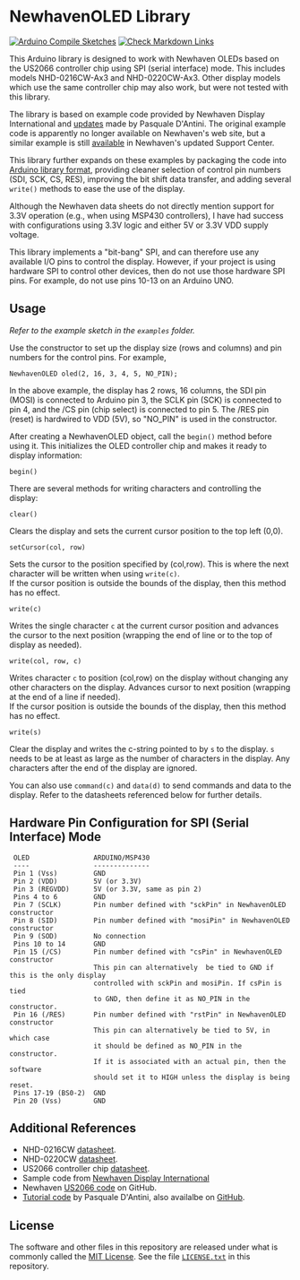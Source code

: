 # NewhavenOLED Library

[![Arduino Compile Sketches](https://github.com/Andy4495/NewhavenOLED/actions/workflows/arduino-compile-sketches.yml/badge.svg)](https://github.com/Andy4495/NewhavenOLED/actions/workflows/arduino-compile-sketches.yml)
[![Check Markdown Links](https://github.com/Andy4495/NewhavenOLED/actions/workflows/CheckMarkdownLinks.yml/badge.svg)](https://github.com/Andy4495/NewhavenOLED/actions/workflows/CheckMarkdownLinks.yml)

This Arduino library is designed to work with Newhaven OLEDs based on the US2066 controller chip using SPI (serial interface) mode. This includes models NHD-0216CW-Ax3 and NHD-0220CW-Ax3. Other display models which use the same controller chip may also work, but were not tested with this library.

The library is based on example code provided by Newhaven Display International and [updates][2] made by Pasquale D'Antini. The original example code is apparently no longer available on Newhaven's web site, but a similar example is still [available][1] in Newhaven's updated Support Center.

This library further expands on these examples by packaging the code into [Arduino library format][7], providing cleaner selection of control pin numbers (SDI, SCK, CS, RES), improving the bit shift data transfer, and adding several `write()` methods to ease the use of the display.

Although the Newhaven data sheets do not directly mention support for 3.3V operation (e.g., when using MSP430 controllers), I have had success with configurations using 3.3V logic and either 5V or 3.3V VDD supply voltage.

This library implements a "bit-bang" SPI, and can therefore use any available I/O pins to control the display. However, if your project is using hardware SPI to control other devices, then do not use those hardware SPI pins. For example, do not use pins 10-13 on an Arduino UNO.

## Usage

*Refer to the example sketch in the `examples` folder.*

Use the constructor to set up the display size (rows and columns) and pin numbers for the control pins. For example,

    NewhavenOLED oled(2, 16, 3, 4, 5, NO_PIN);

In the above example, the display has 2 rows, 16 columns, the SDI pin (MOSI) is connected to Arduino pin 3, the SCLK pin (SCK) is connected to pin 4, and the /CS pin (chip select) is connected to  pin 5. The /RES pin (reset) is hardwired to VDD (5V), so "NO_PIN" is used in the constructor.

After creating a NewhavenOLED object, call the `begin()` method before using it. This initializes the OLED controller chip and makes it ready to display information:

    begin()

There are several methods for writing characters and controlling the display:

    clear()

Clears the display and sets the current cursor position to the top left (0,0).

    setCursor(col, row)

Sets the cursor to the position specified by (col,row). This is where the next character will be written when using `write(c)`.  
If the cursor position is outside the bounds of the display, then this method has no effect.

    write(c)

Writes the single character `c` at the current cursor position and advances the cursor to the next position (wrapping the end of line or to the top of display as needed).

    write(col, row, c)

Writes character `c` to position (col,row) on the display without changing any other characters on the display. Advances cursor to next position (wrapping at the end of a line if needed).  
If the cursor position is outside the bounds of the display, then this method has no effect.

    write(s)

Clear the display and writes the c-string pointed to by `s` to the display. `s` needs to be at least as large as the number of characters in the display. Any characters after the end of the display are ignored.

You can also use `command(c)` and `data(d)` to send commands and data to the display. Refer to the datasheets referenced below for further details.

## Hardware Pin Configuration for SPI (Serial Interface) Mode

     OLED                ARDUINO/MSP430
     ----                --------------
     Pin 1 (Vss)         GND
     Pin 2 (VDD)         5V (or 3.3V)
     Pin 3 (REGVDD)      5V (or 3.3V, same as pin 2)
     Pins 4 to 6         GND
     Pin 7 (SCLK)        Pin number defined with "sckPin" in NewhavenOLED constructor
     Pin 8 (SID)         Pin number defined with "mosiPin" in NewhavenOLED constructor
     Pin 9 (SOD)         No connection
     Pins 10 to 14       GND
     Pin 15 (/CS)        Pin number defined with "csPin" in NewhavenOLED constructor
                         This pin can alternatively  be tied to GND if this is the only display
                         controlled with sckPin and mosiPin. If csPin is tied
                         to GND, then define it as NO_PIN in the constructor.
     Pin 16 (/RES)       Pin number defined with "rstPin" in NewhavenOLED constructor
                         This pin can alternatively be tied to 5V, in which case
                         it should be defined as NO_PIN in the constructor.
                         If it is associated with an actual pin, then the software
                         should set it to HIGH unless the display is being reset.
     Pins 17-19 (BS0-2)  GND     
     Pin 20 (Vss)        GND     

## Additional References

+ NHD-0216CW [datasheet][3].
+ NHD-0220CW [datasheet][4].
+ US2066 controller chip [datasheet](http://www.newhavendisplay.com/app_notes/US2066.pdf).
+ Sample code from [Newhaven Display International][1]
+ Newhaven [US2066 code][5] on GitHub.
+ [Tutorial code][2] by Pasquale D'Antini, also availalbe on [GitHub][6].

## License

The software and other files in this repository are released under what is commonly called the [MIT License][100]. See the file [`LICENSE.txt`][101] in this repository.

[1]: https://support.newhavendisplay.com/hc/en-us/articles/4413876825111-NHD-0216MW-0216CW-0220CW-0420CW-with-Arduino
[2]: https://www.newhavendisplay.com/NHD_forum/index.php?topic=914.0
[3]: https://www.newhavendisplay.com/specs/NHD-0216CW-AY3.pdf
[4]: https://www.newhavendisplay.com/specs/NHD-0220CW-AB3.pdf
[5]: https://github.com/NewhavenDisplay/NHD_US2066
[6]: https://github.com/oldmaker/hello-world
[7]: https://arduino.github.io/arduino-cli/0.21/library-specification/
[100]: https://choosealicense.com/licenses/mit/
[101]: ./LICENSE.txt
[200]: https://github.com/Andy4495/NewhavenOLED

[//]: # (Dead link from older version of README: original location of sample code https://newhavendisplay.com/app_notes.html)
